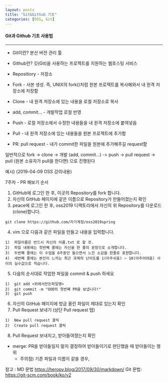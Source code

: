 ```yaml
---
layout: posts
title: "Git&Github 기초"
categories: [OSS, Git]
---
```


#### Git과 Github 기초 사용법
---



- Git이란? 분산 버전 관리 툴

- Github란?  깃(Git)을 사용하는 프로젝트를 지원하는 웹호스팅 서비스

- Repositiory - 저장소

- Fork - 사본 생성. 즉, UNIX의 fork()처럼 원본 프로젝트를 복사해와서 내 원격 저장소에 저장함

- Clone - 내 원격 저장소에 있는 내용을 로컬 저장소로 복사

- add, commit... - 개발작업 로컬 반영

- Push - 로컬 저장소에서 수정한 내용들을 내 원격 저장소에 붙여넣음

- Pull - 내 원격 저장소에 있는 내용들을 원본 프로젝트에 추가함

- PR: pull request - 내가 commit한 파일을 원본에 추가해주길 request함



일반적으로 fork -> clone -> 개발 (add, commit...) -> push -> pull request -> pull (원본 소유자가 pull을 한다면) 으로 진행된다

예시) (2019-04-09 OSS 강의내용)

7주차 - PR 해보기 순서
1. GitHub에 로그인 한 후, 이곳의 Repository를 fork 합니다.
2. 자신의 GitHub 페이지에 같은 이름으로 Repository가 만들어졌는지 확인
3. peace에 로그인 한 후, oss2019 디랙토리에서 자신의 위 Repository를 다운로드(clone)합니다.
```
git clone https://github.com/자기계정/oss2019spring
```
4. vim 으로 다음과 같은 파일을 만들고 내용을 입력합니다.
```
1)  파일이름은 반드시 자신의 이름.txt 로 할 것.  
2)  파일 내용에는 첫번째 줄에는 자신을 한 줄의 문장으로 소개합니다.  
3)  두번째 줄에는 이 수업을 6주동안 들으면서 느낀 소감을 한줄로 표현합니다.  
4)  세번째 줄에는 본인이 느끼는 최근 과제의 난이도를 1(아주쉬움) ~ 10(아주어려움) 사이의 실수값으로 적습니다.  
```
5. 다음의 순서대로 작업한 파일을 commit & push 하세요
```
1)  git add <위에서만든파일명>
2)  git commit -m "OOO의 첫번째 PR을 보냅니다!"  
3)  git push    
```
6. 자신의 GitHub 페이지에 방금 올린 파일이 제대로 있는지 확인
7. Pull Request 보내기 (상단 Pull request 탭)
```
1)  New pull request 클릭  
2)  Create pull request 클릭
```
8. Pull Request 보내지고, 받아들여졌는지 확인



- merge: PR을 받아들일지 말지 결정하여 받아들이기로 판단했을 때 받아들이는 행위
  * 주의점) 기존 파일과 이름이 같을 경우, 
 
 
참고 : MD 문법 https://heropy.blog/2017/09/30/markdown/  Git 문법: https://git-scm.com/book/ko/v2

